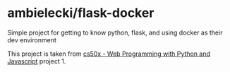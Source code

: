 # ambielecki/flask-docker
Simple project for getting to know python, flask, and using docker as their dev environment

This project is taken from [cs50x - Web Programming with Python and Javascript](https://www.edx.org/course/cs50s-web-programming-with-python-and-javascript) project 1.